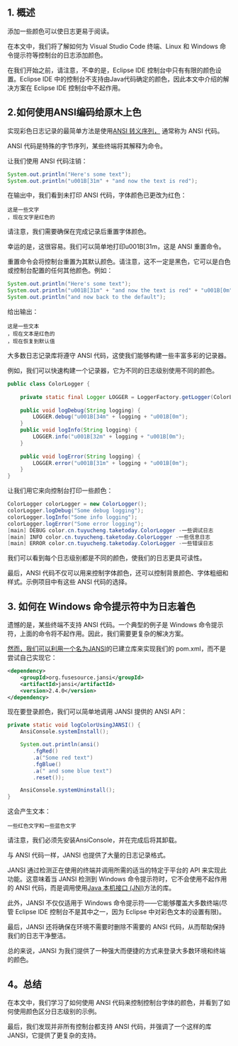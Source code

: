 ## 1. 概述

添加一些颜色可以使日志更易于阅读。

在本文中，我们将了解如何为 Visual Studio Code 终端、Linux 和 Windows 命令提示符等控制台的日志添加颜色。

在我们开始之前，请注意，不幸的是，Eclipse IDE 控制台中只有有限的颜色设置。Eclipse IDE 中的控制台不支持由Java代码确定的颜色，因此本文中介绍的解决方案在 Eclipse IDE 控制台中不起作用。

## 2.如何使用ANSI编码给原木上色

实现彩色日志记录的最简单方法是使用[ANSI 转义序列，](https://en.wikipedia.org/wiki/ANSI_escape_code) 通常称为 ANSI 代码。

ANSI 代码是特殊的字节序列，某些终端将其解释为命令。

让我们使用 ANSI 代码注销：

```java
System.out.println("Here's some text");
System.out.println("u001B[31m" + "and now the text is red");
```

在输出中，我们看到未打印 ANSI 代码，字体颜色已更改为红色：

```
这是一些文字
，现在文字是红色的
```

请注意，我们需要确保在完成记录后重置字体颜色。

幸运的是，这很容易。我们可以简单地打印u001B[31m，这是 ANSI 重置命令。

重置命令会将控制台重置为其默认颜色。请注意，这不一定是黑色，它可以是白色或控制台配置的任何其他颜色。例如：

```java
System.out.println("Here's some text");
System.out.println("u001B[31m" + "and now the text is red" + "u001B[0m");
System.out.println("and now back to the default");
```

给出输出：

```
这是一些文本
，现在文本是红色的
，现在恢复到默认值
```

大多数日志记录库将遵守 ANSI 代码，这使我们能够构建一些丰富多彩的记录器。

例如，我们可以快速构建一个记录器，它为不同的日志级别使用不同的颜色。

```java
public class ColorLogger {
    
    private static final Logger LOGGER = LoggerFactory.getLogger(ColorLogger.class);
    
    public void logDebug(String logging) {
        LOGGER.debug("u001B[34m" + logging + "u001B[0m");
    }
    public void logInfo(String logging) {
        LOGGER.info("u001B[32m" + logging + "u001B[0m");
    }
    
    public void logError(String logging) {
        LOGGER.error("u001B[31m" + logging + "u001B[0m");
    }
}
```

让我们用它来向控制台打印一些颜色：

```java
ColorLogger colorLogger = new ColorLogger();
colorLogger.logDebug("Some debug logging");
colorLogger.logInfo("Some info logging");
colorLogger.logError("Some error logging");
[main] DEBUG color.cn.tuyucheng.taketoday.ColorLogger -一些调试日志
[main] INFO color.cn.tuyucheng.taketoday.ColorLogger -一些信息日志
[main] ERROR color.cn.tuyucheng.taketoday.ColorLogger -一些错误日志
```

我们可以看到每个日志级别都是不同的颜色，使我们的日志更具可读性。

最后，ANSI 代码不仅可以用来控制字体颜色，还可以控制背景颜色、字体粗细和样式。示例项目中有这些 ANSI 代码的选择。

## 3. 如何在 Windows 命令提示符中为日志着色

遗憾的是，某些终端不支持 ANSI 代码。一个典型的例子是 Windows 命令提示符，上面的命令将不起作用。因此，我们需要更复杂的解决方案。

[然而，我们可以利用一个名为JANSI](https://github.com/fusesource/jansi)的已建立库来实现我们的 pom.xml，而不是尝试自己实现它：

```xml
<dependency>
    <groupId>org.fusesource.jansi</groupId>
    <artifactId>jansi</artifactId>
    <version>2.4.0</version>
</dependency>
```

现在要登录颜色，我们可以简单地调用 JANSI 提供的 ANSI API：

```java
private static void logColorUsingJANSI() {
    AnsiConsole.systemInstall();

    System.out.println(ansi()
        .fgRed()
        .a("Some red text")
        .fgBlue()
        .a(" and some blue text")
        .reset());

    AnsiConsole.systemUninstall();
}
```

这会产生文本：

```
一些红色文字和一些蓝色文字
```

请注意，我们必须先安装AnsiConsole，并在完成后将其卸载。

与 ANSI 代码一样，JANSI 也提供了大量的日志记录格式。

JANSI 通过检测正在使用的终端并调用所需的适当的特定于平台的 API 来实现此功能。这意味着当 JANSI 检测到 Windows 命令提示符时，它不会使用不起作用的 ANSI 代码，而是调用使用[Java 本机接口 (JNI)](https://baeldung-cn.com/java-native)方法的库。

此外，JANSI 不仅仅适用于 Windows 命令提示符——它能够覆盖大多数终端(尽管 Eclipse IDE 控制台不是其中之一，因为 Eclipse 中对彩色文本的设置有限)。

最后，JANSI 还将确保在环境不需要时删除不需要的 ANSI 代码，从而帮助保持我们的日志干净整洁。

总的来说，JANSI 为我们提供了一种强大而便捷的方式来登录大多数环境和终端的颜色。

## 4。总结

在本文中，我们学习了如何使用 ANSI 代码来控制控制台字体的颜色，并看到了如何使用颜色区分日志级别的示例。

最后，我们发现并非所有控制台都支持 ANSI 代码，并强调了一个这样的库 JANSI，它提供了更复杂的支持。